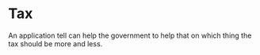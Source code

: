 # Tax
An application tell can help the government to help that on which thing the tax should be more and less.
